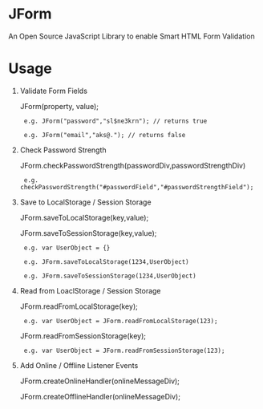 JForm
=====

An Open Source JavaScript Library to enable Smart HTML Form Validation

Usage
=====

1. Validate Form Fields

	JForm(property, value);

		e.g. JForm("password","sl$ne3krn"); // returns true
	
		e.g. JForm("email","aks@."); // returns false

2. Check Password Strength

	JForm.checkPasswordStrength(passwordDiv,passwordStrengthDiv)

		e.g. checkPasswordStrength("#passwordField","#passwordStrengthField");

3. Save to LocalStorage / Session Storage

	JForm.saveToLocalStorage(key,value);
	
	JForm.saveToSessionStorage(key,value);

		e.g. var UserObject = {}

		e.g. JForm.saveToLocalStorage(1234,UserObject)
	
		e.g. JForm.saveToSessionStorage(1234,UserObject)

4. Read from LoaclStorage / Session Storage

	JForm.readFromLocalStorage(key);
	
		e.g. var UserObject = JForm.readFromLocalStorage(123);
	
	JForm.readFromSessionStorage(key);
	
		e.g. var UserObject = JForm.readFromSessionStorage(123);


5. Add Online / Offline Listener Events

	JForm.createOnlineHandler(onlineMessageDiv);

	JForm.createOfflineHandler(onlineMessageDiv);


